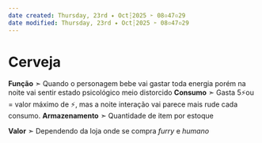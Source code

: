 ```yaml
---
date created: Thursday, 23rd ✦ Oct┆2025 ➣ 08▫47▫29 
date modified: Thursday, 23rd ✦ Oct┆2025 ➣ 08▫47▫29 
---
```

# Cerveja
**Função** ➣ Quando o personagem bebe vai gastar toda energia porém na noite vai sentir estado psicológico meio distorcido
**Consumo** ➣ Gasta 5⚡ou = valor máximo de ⚡, mas a noite interação vai parece mais rude cada consumo.
**Armazenamento** ➣ Quantidade de item por estoque

**Valor** ➣ Dependendo da loja onde se compra *furry* e *humano*